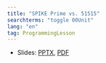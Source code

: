 ```yaml
---
title: "SPIKE Prime vs. 51515"
searchterms: "toggle 00Unit"
lang: "en"
tag: ProgrammingLesson
---
```

 <ul>
 <li class="ng-binding">Slides:
 <a href="ProgrammingLessons/SPIKEPrimevs51515.pptx">PPTX</a>,
 <a href="ProgrammingLessons/SPIKEPrimevs51515.pdf">PDF</a>
 </li>
 </ul>
